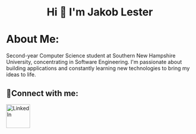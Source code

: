 <h1 align="center">Hi 👋 I'm Jakob Lester</h1>

 # About Me:  
 </h1>

Second-year Computer Science student at Southern New Hampshire University, concentrating in Software Engineering. I'm passionate about building applications and constantly learning new technologies to bring my ideas to life. 

<h2>🤳Connect with me:</h2>

[<img align="left" alt="LinkedIn" width="64px" src="https://static.vecteezy.com/system/resources/previews/018/930/587/original/linkedin-logo-linkedin-icon-transparent-free-png.png" />][linkedin]

[linkedin]: https://linkedin.com/in/jakoblester
